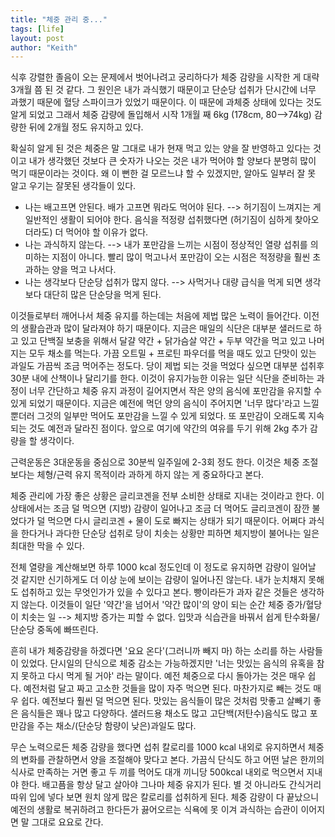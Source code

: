 ```yaml
---
title: "체중 관리 중..."
tags: [life]
layout: post
author: "Keith"
---
```


식후 강렬한 졸음이 오는 문제에서 벗어나려고 궁리하다가 체중 감량을 시작한 게 대략 3개월 쯤 된 것 같다. 그 원인은 내가 과식했기 때문이고 단순당 섭취가 단시간에 너무 과했기 때문에 혈당 스파이크가 있었기 때문이다. 이 때문에 과체중 상태에 있다는 것도 알게 되었고 그래서 체중 감량에 돌입해서 시작 1개월 째 6kg (178cm, 80-->74kg) 감량한 뒤에 2개월 정도 유지하고 있다. 

확실히 알게 된 것은 체중은 말 그대로 내가 현재 먹고 있는 양을 잘 반영하고 있다는 것이고 내가 생각했던 것보다 큰 숫자가 나오는 것은 내가 먹어야 할 양보다 분명히 많이 먹기 때문이라는 것이다. 왜 이 뻔한 걸 모르느냐 할 수 있겠지만, 알아도 일부러 잘 못 알고 우기는 잘못된 생각들이 있다.

- 나는 배고프면 안된다. 배가 고프면 뭐라도 먹어야 된다. --> 허기짐이 느껴지는 게 일반적인 생활이 되어야 한다. 음식을 적정량 섭취했다면 (허기짐이 심하게 찾아오더라도) 더 먹어야 할 이유가 없다. 
- 나는 과식하지 않는다. --> 내가 포만감을 느끼는 시점이 정상적인 열량 섭취를 의미하는 지점이 아니다. 빨리 많이 먹고나서 포만감이 오는 시점은 적정량을 훨씬 초과하는 양을 먹고 나서다. 
- 나는 생각보다 단순당 섭취가 많지 않다. --> 사먹거나 대량 급식을 먹게 되면 생각보다 대단히 많은 단순당을 먹게 된다. 

이것들로부터 깨어나서 체중 유지를 하는데는 처음에 제법 많은 노력이 들어간다. 이전의 생활습관과 많이 달라져야 하기 때문이다. 지금은 매일의 식단은 대부분 샐러드로 하고 있고 단백질 보충을 위해서 달걀 약간 + 닭가슴살 약간 + 두부 약간을 먹고 있고 나머지는 모두 채소를 먹는다. 가끔 오트밀 + 프로틴 파우더를 먹을 때도 있고 단맛이 있는 과일도 가끔씩 조금 먹어주는 정도다. 당이 제법 되는 것을 먹었다 싶으면 대부분 섭취후 30분 내에 산책이나 달리기를 한다. 이것이 유지가능한 이유는 일단 식단을 준비하는 과정이 너무 간단하고 체중 유지 과정이 길어지면서 작은 양의 음식에 포만감을 유지할 수 있게 되었기 때문이다. 지금은 예전에 먹던 양의 음식이 주어지면 '너무 많다'라고 느낄 뿐더러 그것의 일부만 먹어도 포만감을 느낄 수 있게 되었다. 또 포만감이 오래도록 지속되는 것도 예전과 달라진 점이다. 앞으로 여기에 약간의 여유를 두기 위해 2kg 추가 감량을 할 생각이다. 

근력운동은 3대운동을 중심으로 30분씩 일주일에 2-3회 정도 한다. 이것은 체중 조절보다는 체형/근력 유지 목적이라 과하게 하지 않는 게 중요하다고 본다.

체중 관리에 가장 좋은 상황은 글리코겐을 전부 소비한 상태로 지내는 것이라고 한다. 이 상태에서는 조금 덜 먹으면 (지방) 감량이 일어나고 조금 더 먹어도 글리코겐이 잠깐 불었다가 덜 먹으면 다시 글리코겐 + 물이 도로 빠지는 상태가 되기 때문이다. 어쩌다 과식을 한다거나 과다한 단순당 섭취로 당이 치솟는 상황만 피하면 체지방이 불어나는 일은 최대한 막을 수 있다. 

전체 열량을 계산해보면 하루 1000 kcal 정도인데 이 정도로 유지하면 감량이 일어날 것 같지만 신기하게도 더 이상 눈에 보이는 감량이 일어나진 않는다. 내가 눈치채지 못해도 섭취하고 있는 무엇인가가 있을 수 있다고 본다. 빵이라든가 과자 같은 것들은 생각하지 않는다. 이것들이 일단 '약간'을 넘어서 '약간 많이'의 양이 되는 순간 체중 증가/혈당이 치솟는 일 --> 체지방 증가는 피할 수 없다. 입맛과 식습관을 바꿔서 쉽게 탄수화물/단순당 중독에 빠뜨린다.

흔히 내가 체중감량을 하겠다면 '요요 온다'(그러니까 빼지 마) 하는 소리를 하는 사람들이 있었다. 단시일의 단식으로 체중 감소는 가능하겠지만 '너는 맛있는 음식의 유혹을 참지 못하고 다시 먹게 될 거야' 라는 말이다. 예전 체중으로 다시 돌아가는 것은 매우 쉽다. 예전처럼 달고 짜고 고소한 것들을 많이 자주 먹으면 된다. 마찬가지로 빼는 것도 매우 쉽다. 예전보다 훨씬 덜 먹으면 된다. 맛있는 음식들이 많은 것처럼 맛좋고 살빼기 좋은 음식들은 꽤나 많고 다양하다. 샐러드용 채소도 많고 고단백(저탄수)음식도 많고 포만감을 주는 채소/(단순당 함량이 낮은)과일도 많다. 

무슨 노력으로든 체중 감량을 했다면 섭취 칼로리를 1000 kcal 내외로 유지하면서 체중의 변화를 관찰하면서 양을 조절해야 맞다고 본다. 가끔식 단식도 하고 어떤 날은 한끼의 식사로 만족하는 거면 좋고 두 끼를 먹어도 대개 끼니당 500kcal 내외로 먹으면서 지내야 한다. 배고픔을 항상 달고 살아야 그나마 체중 유지가 된다. 별 것 아니라도 간식거리 따위 입에 넣다 보면 원치 않게 많은 칼로리를 섭취하게 된다. 체중 감량이 다 끝났으니 예전의 생활로 복귀하려고 한다든가 끓어오르는 식욕에 못 이겨 과식하는 습관이 이어지면 말 그대로 요요로 간다.
